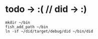 # todo -> :( // did -> :)

```
mkdir ~/bin
fish_add_path ~/bin
ln -sf ~/did/target/debug/did ~/bin/did

```
